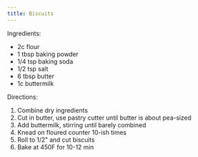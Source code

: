 ```yaml
---
title: Biscuits
---
```


Ingredients:
- 2c flour
- 1 tbsp baking powder
- 1/4 tsp baking soda
- 1/2 tsp salt
- 6 tbsp butter
- 1c buttermilk

Directions:
1. Combine dry ingredients
2. Cut in butter, use pastry cutter until butter is about pea-sized
3. Add buttermilk, stirring until barely combined
4. Knead on floured counter 10-ish times
5. Roll to 1/2" and cut biscuits
6. Bake at 450F for 10-12 min
